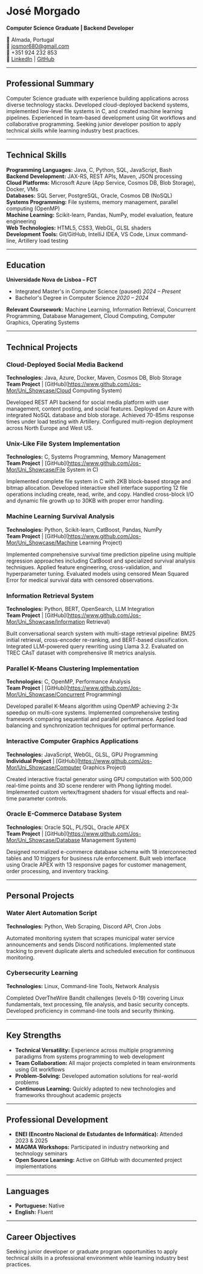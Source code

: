 # José Morgado
**Computer Science Graduate | Backend Developer**

📍 Almada, Portugal  
📧 [josmor680@gmail.com](mailto:josmor680@gmail.com)  
📱 +351 924 232 853  
🔗 [LinkedIn](https://www.linkedin.com/in/josé-morgado-923044239/) | [GitHub](https://www.github.com/Jos-Mor/)

---

## Professional Summary

Computer Science graduate with experience building applications across diverse technology stacks. Developed cloud-deployed backend systems, implemented low-level file systems in C, and created machine learning pipelines. Experienced in team-based development using Git workflows and collaborative programming. Seeking junior developer position to apply technical skills while learning industry best practices.

---

## Technical Skills

**Programming Languages:** Java, C, Python, SQL, JavaScript, Bash  
**Backend Development:** JAX-RS, REST APIs, Maven, JSON processing  
**Cloud Platforms:** Microsoft Azure (App Service, Cosmos DB, Blob Storage), Docker, VMs  
**Databases:** SQL Server, PostgreSQL, Oracle, Cosmos DB (NoSQL)  
**Systems Programming:** File systems, memory management, parallel computing (OpenMP)  
**Machine Learning:** Scikit-learn, Pandas, NumPy, model evaluation, feature engineering  
**Web Technologies:** HTML5, CSS3, WebGL, GLSL shaders  
**Development Tools:** Git/GitHub, IntelliJ IDEA, VS Code, Linux command-line, Artillery load testing  

---

## Education

**Universidade Nova de Lisboa – FCT**
- Integrated Master's in Computer Science (paused) *2024 – Present*
- Bachelor's Degree in Computer Science *2020 – 2024*

**Relevant Coursework:** Machine Learning, Information Retrieval, Concurrent Programming, Database Management, Cloud Computing, Computer Graphics, Operating Systems

---

## Technical Projects

### Cloud-Deployed Social Media Backend
**Technologies:** Java, Azure, Docker, Maven, Cosmos DB, Blob Storage  
**Team Project** | [GitHub](https://www.github.com/Jos-Mor/Uni_Showcase/Cloud Computing System)

Developed REST API backend for social media platform with user management, content posting, and social features. Deployed on Azure with integrated NoSQL database and blob storage. Achieved 70-85ms response times under load testing with Artillery. Configured multi-region deployment across North Europe and West US.

### Unix-Like File System Implementation
**Technologies:** C, Systems Programming, Memory Management  
**Team Project** | [GitHub](https://www.github.com/Jos-Mor/Uni_Showcase/File System in C)

Implemented complete file system in C with 2KB block-based storage and bitmap allocation. Developed interactive shell interface supporting 12 file operations including create, read, write, and copy. Handled cross-block I/O and dynamic file growth up to 30KB with proper error handling.

### Machine Learning Survival Analysis
**Technologies:** Python, Scikit-learn, CatBoost, Pandas, NumPy  
**Team Project** | [GitHub](https://www.github.com/Jos-Mor/Uni_Showcase/Machine Learning Project)

Implemented comprehensive survival time prediction pipeline using multiple regression approaches including CatBoost and specialized survival analysis techniques. Applied feature engineering, cross-validation, and hyperparameter tuning. Evaluated models using censored Mean Squared Error for medical survival data with censored observations.

### Information Retrieval System
**Technologies:** Python, BERT, OpenSearch, LLM Integration  
**Team Project** | [GitHub](https://www.github.com/Jos-Mor/Uni_Showcase/Information Retrieval)

Built conversational search system with multi-stage retrieval pipeline: BM25 initial retrieval, cross-encoder re-ranking, and BERT-based classification. Integrated LLM-powered query rewriting using Llama 3.2. Evaluated on TREC CAsT dataset with comprehensive IR metrics analysis.

### Parallel K-Means Clustering Implementation
**Technologies:** C, OpenMP, Performance Analysis  
**Team Project** | [GitHub](https://www.github.com/Jos-Mor/Uni_Showcase/Concurrent Programming)

Developed parallel K-Means algorithm using OpenMP achieving 2-3x speedup on multi-core systems. Implemented comprehensive testing framework comparing sequential and parallel performance. Applied load balancing and synchronization techniques for optimal performance.

### Interactive Computer Graphics Applications
**Technologies:** JavaScript, WebGL, GLSL, GPU Programming  
**Individual Project** | [GitHub](https://www.github.com/Jos-Mor/Uni_Showcase/Computer Graphics Project)

Created interactive fractal generator using GPU computation with 500,000 real-time points and 3D scene renderer with Phong lighting model. Implemented custom vertex/fragment shaders for visual effects and real-time parameter controls.

### Oracle E-Commerce Database System
**Technologies:** Oracle SQL, PL/SQL, Oracle APEX  
**Team Project** | [GitHub](https://www.github.com/Jos-Mor/Uni_Showcase/Database Management System)

Designed normalized e-commerce database schema with 18 interconnected tables and 10 triggers for business rule enforcement. Built web interface using Oracle APEX with 13 responsive pages for customer management, order processing, and inventory tracking.

---

## Personal Projects

### Water Alert Automation Script
**Technologies:** Python, Web Scraping, Discord API, Cron Jobs

Automated monitoring system that scrapes municipal water service announcements and sends Discord notifications. Implemented state tracking to prevent duplicate alerts and scheduled execution for continuous monitoring.

### Cybersecurity Learning
**Technologies:** Linux, Command-line Tools, Network Analysis

Completed OverTheWire Bandit challenges (levels 0-19) covering Linux fundamentals, text processing, file analysis, and basic security concepts. Developed proficiency in command-line tools and security thinking.

---

## Key Strengths

- **Technical Versatility:** Experience across multiple programming paradigms from systems programming to web development
- **Team Collaboration:** All major projects completed in team environments using Git workflows
- **Problem-Solving:** Developed automation solutions for real-world problems
- **Continuous Learning:** Quickly adapted to new technologies and frameworks throughout academic projects

---

## Professional Development

- **ENEI (Encontro Nacional de Estudantes de Informática):** Attended 2023 & 2025
- **MAGMA Workshops:** Participated in industry networking and technology seminars
- **Open Source Learning:** Active on GitHub with documented project implementations

---

## Languages

- **Portuguese:** Native
- **English:** Fluent

---

## Career Objectives

Seeking junior developer or graduate program opportunities to apply technical skills in a professional environment while learning industry best practices.
